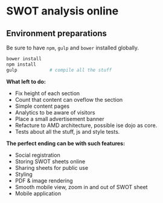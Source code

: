 # SWOT analysis online

Environment preparations
------------------------

Be sure to have `npm`, `gulp` and `bower` installed globally.

```bash
bower install
npm install
gulp            # compile all the stuff
```

**What left to do:**

* Fix height of each section
* Count that content can oveflow the section
* Simple content pages
* Analytics to be aware of visitors
* Place a small advertisement banner
* Refacture to AMD architecture, possible ise dojo as core.
* Tests about all the stuff, js and style tests.

**The perfect ending can be with such features:**

* Social registration
* Storing SWOT sheets online
* Sharing sheets for public use
* Styling
* PDF & image rendering
* Smooth mobile view, zoom in and out of SWOT sheet
* Mobile application